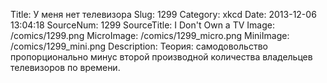 Title: У меня нет телевизора 
Slug: 1299 
Category: xkcd 
Date: 2013-12-06 13:04:18 
SourceNum: 1299 
SourceTitle: I Don't Own a TV 
Image: /comics/1299.png 
MicroImage: /comics/1299_micro.png 
MiniImage: /comics/1299_mini.png 
Description: Теория: самодовольство пропорционально минус второй производной количества владельцев телевизоров по времени. 

